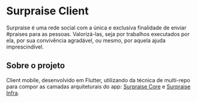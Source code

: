 # Surpraise Client
Surpraise é uma rede social com a única e exclusiva finalidade de enviar #praises para as pessoas. Valorizá-las, seja por trabalhos executados por ela, por sua convivência agradável, ou mesmo, por aquela ajuda imprescindível.


## Sobre o projeto
Client mobile, desenvolvido em Flutter, utilizando da técnica de multi-repo para compor as camadas arquiteturais do app: <a href="https://github.com/viniciusamelio/surpraise_core">Surpraise Core</a> e <a href="https://github.com/viniciusamelio/surpraise_infra">Surpraise Infra</a>.

